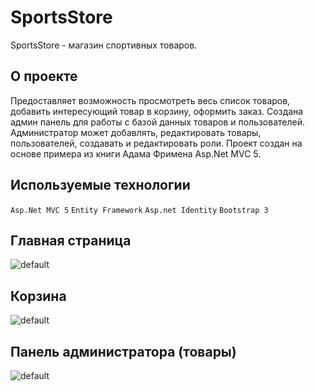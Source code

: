 # SportsStore
SportsStore - магазин спортивных товаров.

## О проекте

Предоставляет возможность просмотреть весь список товаров, добавить интересующий товар в корзину, оформить заказ.
Создана админ панель для работы с базой данных товаров и пользователей. Администратор может добавлять, редактировать товары,
пользователей, создавать и редактировать роли. Проект создан на основе примера из книги Адама Фримена Asp.Net MVC 5.

## Используемые технологии

`Asp.Net MVC 5`
`Entity Framework`
`Asp.net Identity`
`Bootstrap 3`

## Главная страница

![default](https://user-images.githubusercontent.com/31206217/32991036-57af56d8-cd45-11e7-8559-f059c47cd3ba.PNG)

## Корзина

![default](https://user-images.githubusercontent.com/31206217/32991078-fbb1a006-cd45-11e7-8084-14b54a85033a.PNG)

## Панель администратора (товары)

![default](https://user-images.githubusercontent.com/31206217/32991093-412217f6-cd46-11e7-98fc-c8587f01ad13.PNG)


  
